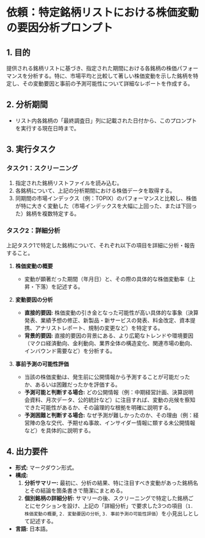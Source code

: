 # 依頼：特定銘柄リストにおける株価変動の要因分析プロンプト

## 1. 目的
提供される銘柄リストに基づき、指定された期間における各銘柄の株価パフォーマンスを分析する。特に、市場平均と比較して著しい株価変動を示した銘柄を特定し、その変動要因と事前の予測可能性について詳細なレポートを作成する。

## 2. 分析期間
*   リスト内各銘柄の「最終調査日」列に記載された日付から、このプロンプトを実行する現在日時まで。

## 3. 実行タスク
### タスク1：スクリーニング
1.  指定された銘柄リストファイルを読み込む。
2.  各銘柄について、上記の分析期間における株価データを取得する。
3.  同期間の市場インデックス（例：TOPIX）のパフォーマンスと比較し、株価が特に大きく変動した（市場インデックスを大幅に上回った、または下回った）銘柄を複数特定する。

### タスク2：詳細分析
上記タスク1で特定した銘柄について、それぞれ以下の項目を詳細に分析・報告すること。

1.  **株価変動の概要**
    *   変動が顕著だった期間（年月日）と、その際の具体的な株価変動率（上昇・下落）を記述する。

2.  **変動要因の分析**
    *   **直接的要因:** 株価変動の引き金となった可能性が高い具体的な事象（決算発表、業績予想の修正、新製品・新サービスの発表、料金改定、資本提携、アナリストレポート、規制の変更など）を特定する。
    *   **背景的要因:** 直接的要因の背景にある、より広範なトレンドや環境要因（マクロ経済動向、金利動向、業界全体の構造変化、関連市場の動向、インバウンド需要など）を分析する。

3.  **事前予測の可能性評価**
    *   当該の株価変動は、発生前に公開情報から予測することが可能だったか、あるいは困難だったかを評価する。
    *   **予測可能と判断する場合:** どの公開情報（例：中期経営計画、決算説明会資料、月次データ、公的統計など）に注目すれば、変動の兆候を察知できた可能性があるか、その論理的な根拠を明確に説明する。
    *   **予測困難と判断する場合:** なぜ予測が難しかったのか、その理由（例：経営陣の急な交代、予期せぬ事故、インサイダー情報に類する未公開情報など）を具体的に説明する。

## 4. 出力要件
*   **形式:** マークダウン形式。
*   **構成:**
    1.  **分析サマリー:** 最初に、分析の結果、特に注目すべき変動があった銘柄名とその結論を箇条書きで簡潔にまとめる。
    2.  **個別銘柄の詳細分析:** サマリーの後、スクリーニングで特定した銘柄ごとにセクションを設け、上記の「詳細分析」で要求した3つの項目（`1. 株価変動の概要`, `2. 変動要因の分析`, `3. 事前予測の可能性評価`）を小見出しとして記述する。
*   **言語:** 日本語。
